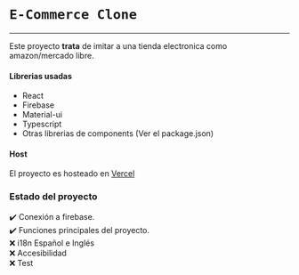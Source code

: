 # `E-Commerce Clone`

---

Este proyecto **trata** de imitar a una tienda electronica como amazon/mercado libre.

#### Librerias usadas

- React
- Firebase
- Material-ui
- Typescript
- Otras librerias de components (Ver el package.json)

#### Host

El proyecto es hosteado en [Vercel](https://e-commerce-firebase-react.vercel.app/)

### Estado del proyecto

:heavy_check_mark: Conexión a firebase.  
:heavy_check_mark: Funciones principales del proyecto.  
:x: i18n Español e Inglés  
:x: Accesibilidad  
:x: Test
